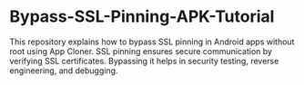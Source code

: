# Bypass-SSL-Pinning-APK-Tutorial
This repository explains how to bypass SSL pinning in Android apps without root using App Cloner. SSL pinning ensures secure communication by verifying SSL certificates. Bypassing it helps in security testing, reverse engineering, and debugging.
